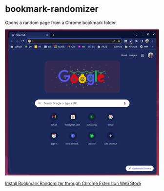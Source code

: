 # bookmark-randomizer
Opens a random page from a Chrome bookmark folder.


<p align="center">
  <img src="bookmarks.gif" alt="animated" />
</p>

[Install Bookmark Randomizer through Chrome Extension Web Store](https://chrome.google.com/webstore/detail/bookmark-randomizer/foebageigohbbhjajjofdpfgdnmipncf/related?hl=en)

